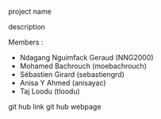 project name

description

Members :
 * Ndagang Nguimfack Geraud (NNG2000)
 * Mohamed Bachrouch (moebachrouch)
 * Sébastien Girard (sebastiengrd)
 * Anisa Y Ahmed (anisayac)
 * Taj Loodu (tloodu)


git hub link
git hub webpage 
